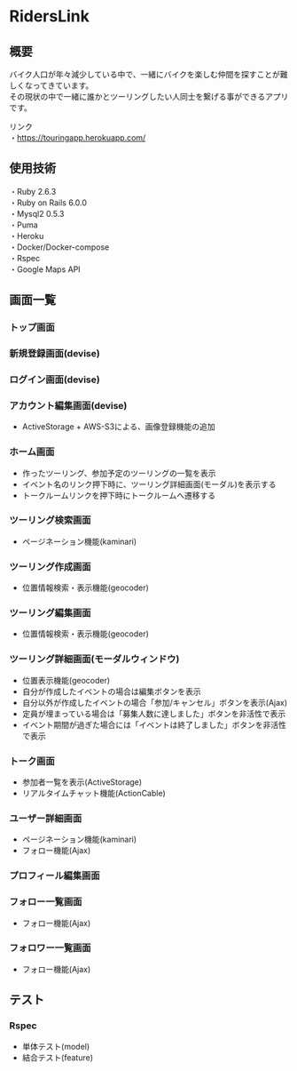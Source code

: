 
# RidersLink

## 概要
バイク人口が年々減少している中で、一緒にバイクを楽しむ仲間を探すことが難しくなってきています。  
その現状の中で一緒に誰かとツーリングしたい人同士を繋げる事ができるアプリです。

  リンク  
  ・https://touringapp.herokuapp.com/

## 使用技術
・Ruby 2.6.3  
・Ruby on Rails 6.0.0  
・Mysql2 0.5.3  
・Puma  
・Heroku  
・Docker/Docker-compose  
・Rspec  
・Google Maps API

## 画面一覧
### トップ画面

### 新規登録画面(devise)

### ログイン画面(devise)

### アカウント編集画面(devise)
  - ActiveStorage + AWS-S3による、画像登録機能の追加

### ホーム画面
  - 作ったツーリング、参加予定のツーリングの一覧を表示  
  - イベント名のリンク押下時に、ツーリング詳細画面(モーダル)を表示する  
  - トークルームリンクを押下時にトークルームへ遷移する

### ツーリング検索画面
  - ページネーション機能(kaminari)

### ツーリング作成画面
  - 位置情報検索・表示機能(geocoder)

### ツーリング編集画面
  - 位置情報検索・表示機能(geocoder)

### ツーリング詳細画面(モーダルウィンドウ)
  - 位置表示機能(geocoder)  
  - 自分が作成したイベントの場合は編集ボタンを表示  
  - 自分以外が作成したイベントの場合「参加/キャンセル」ボタンを表示(Ajax)  
  - 定員が埋まっている場合は「募集人数に達しました」ボタンを非活性で表示  
  - イベント期間が過ぎた場合には「イベントは終了しました」ボタンを非活性で表示  

### トーク画面
  - 参加者一覧を表示(ActiveStorage)  
  - リアルタイムチャット機能(ActionCable)

### ユーザー詳細画面
  - ページネーション機能(kaminari)  
  - フォロー機能(Ajax)

### プロフィール編集画面

### フォロー一覧画面
  - フォロー機能(Ajax)  

### フォロワー一覧画面
  - フォロー機能(Ajax)

## テスト
### Rspec
  - 単体テスト(model)  
  - 結合テスト(feature)
